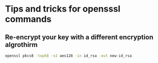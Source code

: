 # Tips and tricks for opensssl commands

## Re-encrypt your key with a different encryption algrothirm
```sh
openssl pkcs8 -topk8 -v2 aes128 -in id_rsa -out new-id_rsa
```

